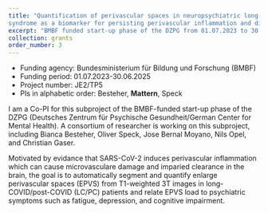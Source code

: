 ```yaml
---
title: "Quantification of perivascular spaces in neuropsychiatric long-COVID/post-COVID (LC/PC)
syndrome as a biomarker for persisting perivascular inflammation and disease trajectories"
excerpt: "BMBF funded start-up phase of the DZPG from 01.07.2023 to 30.06.2025"
collection: grants
order_number: 3
---
```


* Funding agency: Bundesministerium für Bildung und Forschung (BMBF)
* Funding period: 01.07.2023-30.06.2025
* Project number: JE2/TP5
* PIs in alphabetic order: Besteher, **Mattern**, Speck

I am a Co-PI for this subproject of the BMBF-funded start-up phase of the DZPG (Deutsches Zentrum für Psychische Gesundheit/German Center for Mental Health). 
A consortium of researcher is working on this subproject, including Bianca Besteher, Oliver Speck, Jose Bernal Moyano, Nils Opel, and Christian Gaser.

 Motivated by evidance that SARS-CoV-2 induces perivascular inflammation which can cause microvasculare damage and imparied clearance in the brain, the goal is to automatically segment and quantify enlarge perivascular spaces (EPVS) from T1-weighted 3T images in long-COVID/post-COVID (LC/PC) patients and relate EPVS load to psychiatric symptoms such as fatigue, depression, and cognitive impairment.

